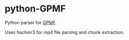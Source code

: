 # python-GPMF

Python parser for [GPMF][gpmf-spec].

Uses hachoir3 for mp4 file parsing and chunk extraction.

[gpmf-spec]: https://github.com/gopro/gpmf-parser#gmfp-deeper-dive
